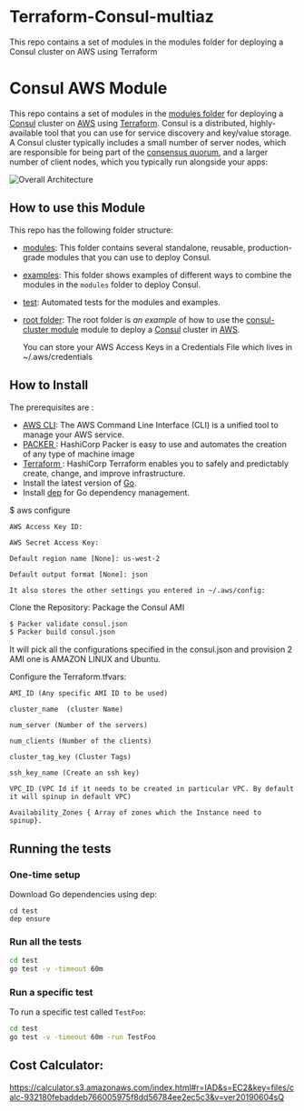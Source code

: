 # Terraform-Consul-multiaz
This repo contains a set of modules in the modules folder for deploying a Consul cluster on AWS using Terraform

# Consul AWS Module

This repo contains a set of modules in the [modules folder](https://github.com/hashicorp/terraform-aws-consul/tree/master/modules) for deploying a [Consul](https://www.consul.io/) cluster on 
[AWS](https://aws.amazon.com/) using [Terraform](https://www.terraform.io/). Consul is a distributed, highly-available 
tool that you can use for service discovery and key/value storage. A Consul cluster typically includes a small number
of server nodes, which are responsible for being part of the [consensus 
quorum](https://www.consul.io/docs/internals/consensus.html), and a larger number of client nodes, which you typically 
run alongside your apps:

![Overall Architecture ](https://d1.awsstatic.com/partner-network/QuickStart/datasheets/hashicorp-consul-on-aws-architecture.93ab51b00fdcd07e763f73b6e38c47329c7579ad.png?raw=true)

## How to use this Module

This repo has the following folder structure:

* [modules](https://github.com/hashicorp/terraform-aws-consul/tree/master/modules): This folder contains several standalone, reusable, production-grade modules that you can use to deploy Consul.
* [examples](https://github.com/hashicorp/terraform-aws-consul/tree/master/examples): This folder shows examples of different ways to combine the modules in the `modules` folder to deploy Consul.
* [test](https://github.com/hashicorp/terraform-aws-consul/tree/master/test): Automated tests for the modules and examples.
* [root folder](https://github.com/hashicorp/terraform-aws-consul/tree/master): The root folder is *an example* of how to use the [consul-cluster module](https://github.com/hashicorp/terraform-aws-consul/tree/master/modules/consul-cluster) 
  module to deploy a [Consul](https://www.consul.io/) cluster in [AWS](https://aws.amazon.com/).

  You can store your AWS Access Keys in a Credentials File which lives in ~/.aws/credentials

## How to Install 

The prerequisites are :

* [AWS CLI](https://aws.amazon.com/cli/): The AWS Command Line Interface (CLI) is a unified tool to manage your AWS service.
* [PACKER ](https://www.packer.io/): HashiCorp Packer is easy to use and automates the creation of any type of machine image
* [Terraform ](https://www.terraform.io/): HashiCorp Terraform enables you to safely and predictably create, change, and improve infrastructure.
* Install the latest version of [Go](https://golang.org/).
* Install [dep](https://github.com/golang/dep) for Go dependency management.

$ aws configure

```
AWS Access Key ID: 

AWS Secret Access Key: 

Default region name [None]: us-west-2

Default output format [None]: json

It also stores the other settings you entered in ~/.aws/config:
```
Clone the Repository:
Package the Consul AMI

```sh
$ Packer validate consul.json
$ Packer build consul.json
```
It will pick all the configurations specified in the consul.json and provision 2 AMI one is AMAZON LINUX and Ubuntu.

Configure the Terraform.tfvars:
```
AMI_ID (Any specific AMI ID to be used)

cluster_name  (cluster Name)

num_server (Number of the servers)

num_clients (Number of the clients)

cluster_tag_key (Cluster Tags)

ssh_key_name (Create an ssh key)

VPC_ID (VPC Id if it needs to be created in particular VPC. By default it will spinup in default VPC)

Availability_Zones { Array of zones which the Instance need to spinup}.
```
## Running the tests

### One-time setup

Download Go dependencies using dep:
```
cd test
dep ensure
```
### Run all the tests

```bash
cd test
go test -v -timeout 60m
```

### Run a specific test

To run a specific test called `TestFoo`:

```bash
cd test
go test -v -timeout 60m -run TestFoo
```
## Cost Calculator:

https://calculator.s3.amazonaws.com/index.html#r=IAD&s=EC2&key=files/calc-932180febaddeb766005975f8dd56784ee2ec5c3&v=ver20190604sQ
